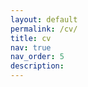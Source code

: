 ```yaml
---
layout: default
permalink: /cv/
title: cv
nav: true
nav_order: 5
description:
---
```


<object data="../assets/pdf/cv.pdf" type='application/pdf'></object>